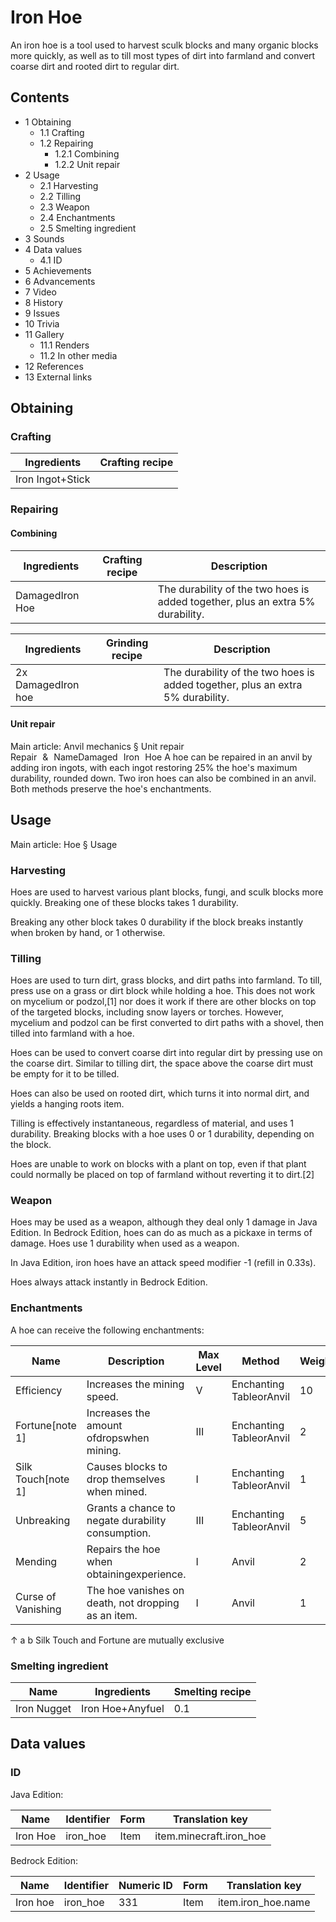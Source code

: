 # Iron Hoe
An iron hoe is a tool used to harvest sculk blocks and many organic blocks more quickly, as well as to till most types of dirt into farmland and convert coarse dirt and rooted dirt to regular dirt.

## Contents
- 1 Obtaining
	- 1.1 Crafting
	- 1.2 Repairing
		- 1.2.1 Combining
		- 1.2.2 Unit repair
- 2 Usage
	- 2.1 Harvesting
	- 2.2 Tilling
	- 2.3 Weapon
	- 2.4 Enchantments
	- 2.5 Smelting ingredient
- 3 Sounds
- 4 Data values
	- 4.1 ID
- 5 Achievements
- 6 Advancements
- 7 Video
- 8 History
- 9 Issues
- 10 Trivia
- 11 Gallery
	- 11.1 Renders
	- 11.2 In other media
- 12 References
- 13 External links

## Obtaining
### Crafting
| Ingredients      | Crafting recipe |
|------------------|-----------------|
| Iron Ingot+Stick |                 |

### Repairing
#### Combining
| Ingredients     | Crafting recipe | Description                                                                    |
|-----------------|-----------------|--------------------------------------------------------------------------------|
| DamagedIron Hoe |                 | The durability of the two hoes is added together, plus an extra 5% durability. |

| Ingredients        | Grinding recipe | Description                                                                    |
|--------------------|-----------------|--------------------------------------------------------------------------------|
| 2x DamagedIron hoe |                 | The durability of the two hoes is added together, plus an extra 5% durability. |

#### Unit repair
Main article: Anvil mechanics § Unit repair
Repair & NameDamaged Iron Hoe
A hoe can be repaired in an anvil by adding iron ingots, with each ingot restoring 25% the hoe's maximum durability, rounded down. Two iron hoes can also be combined in an anvil. Both methods preserve the hoe's enchantments.

## Usage
Main article: Hoe § Usage
### Harvesting
Hoes are used to harvest various plant blocks, fungi, and sculk blocks more quickly. Breaking one of these blocks takes 1 durability.

Breaking any other block takes 0 durability if the block breaks instantly when broken by hand, or 1 otherwise.

### Tilling
Hoes are used to turn dirt, grass blocks, and dirt paths into farmland. To till, press use on a grass or dirt block while holding a hoe. This does not work on mycelium or podzol,[1] nor does it work if there are other blocks on top of the targeted blocks, including snow layers or torches. However, mycelium and podzol can be first converted to dirt paths with a shovel, then tilled into farmland with a hoe.

Hoes can be used to convert coarse dirt into regular dirt by pressing use on the coarse dirt. Similar to tilling dirt, the space above the coarse dirt must be empty for it to be tilled.

Hoes can also be used on rooted dirt, which turns it into normal dirt, and yields a hanging roots item.

Tilling is effectively instantaneous, regardless of material, and uses 1 durability. Breaking blocks with a hoe uses 0 or 1 durability, depending on the block.

Hoes are unable to work on blocks with a plant on top, even if that plant could normally be placed on top of farmland without reverting it to dirt.[2]

### Weapon
Hoes may be used as a weapon, although they deal only 1 damage in Java Edition. In Bedrock Edition, hoes can do as much as a pickaxe in terms of damage. Hoes use 1 durability when used as a weapon.

In Java Edition, iron hoes have an attack speed modifier -1 (refill in 0.33s).

Hoes always attack instantly in Bedrock Edition.

### Enchantments
A hoe can receive the following enchantments:

| Name               | Description                                         | Max Level | Method                  | Weight |
|--------------------|-----------------------------------------------------|-----------|-------------------------|--------|
| Efficiency         | Increases the mining speed.                         | V         | Enchanting TableorAnvil | 10     |
| Fortune[note 1]    | Increases the amount ofdropswhen mining.            | III       | Enchanting TableorAnvil | 2      |
| Silk Touch[note 1] | Causes blocks to drop themselves when mined.        | I         | Enchanting TableorAnvil | 1      |
| Unbreaking         | Grants a chance to negate durability consumption.   | III       | Enchanting TableorAnvil | 5      |
| Mending            | Repairs the hoe when obtainingexperience.           | I         | Anvil                   | 2      |
| Curse of Vanishing | The hoe vanishes on death, not dropping as an item. | I         | Anvil                   | 1      |


↑ a b Silk Touch and Fortune are mutually exclusive


### Smelting ingredient
| Name        | Ingredients      | Smelting recipe |
|-------------|------------------|-----------------|
| Iron Nugget | Iron Hoe+Anyfuel | 0.1             |

## Data values
### ID
Java Edition:

| Name     | Identifier | Form | Translation key         |
|----------|------------|------|-------------------------|
| Iron Hoe | iron_hoe   | Item | item.minecraft.iron_hoe |

Bedrock Edition:

| Name     | Identifier | Numeric ID | Form | Translation key    |
|----------|------------|------------|------|--------------------|
| Iron hoe | iron_hoe   | 331        | Item | item.iron_hoe.name |

